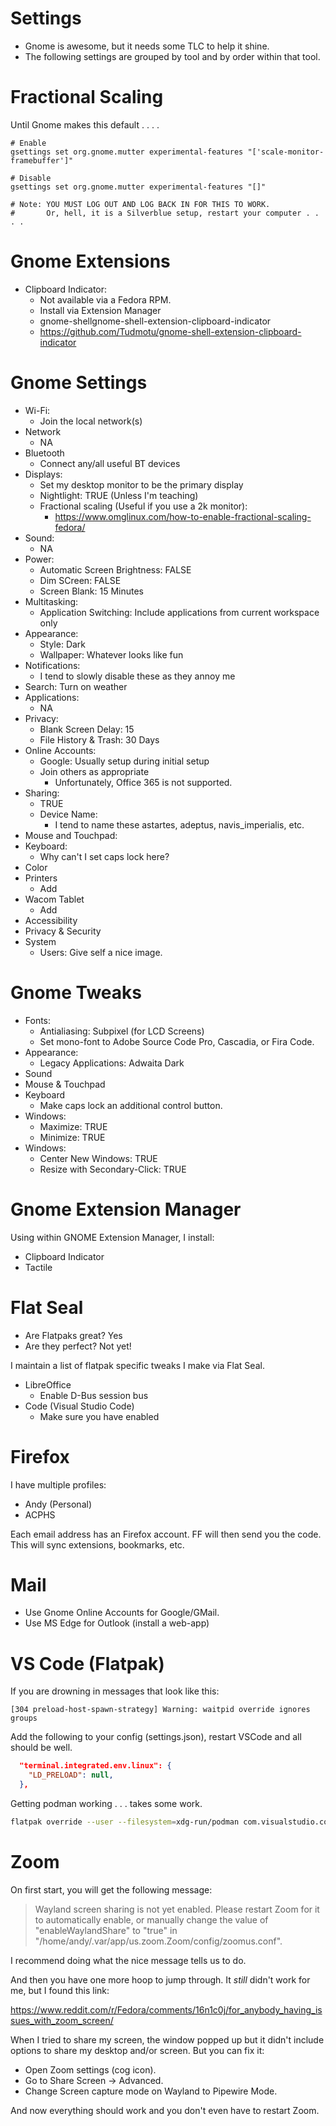 # Settings

- Gnome is awesome, but it needs some TLC to help it shine.
- The following settings are grouped by tool and by order within that tool.



# Fractional Scaling

Until Gnome makes this default . . . . 

```shell
# Enable
gsettings set org.gnome.mutter experimental-features "['scale-monitor-framebuffer']"

# Disable
gsettings set org.gnome.mutter experimental-features "[]"

# Note: YOU MUST LOG OUT AND LOG BACK IN FOR THIS TO WORK.
#       Or, hell, it is a Silverblue setup, restart your computer . . . .
```



# Gnome Extensions

- Clipboard Indicator:
    - Not available via a Fedora RPM.
    - Install via Extension Manager
    - gnome-shellgnome-shell-extension-clipboard-indicator
    - https://github.com/Tudmotu/gnome-shell-extension-clipboard-indicator


# Gnome Settings

- Wi-Fi: 
  - Join the local network(s)
- Network
  - NA
- Bluetooth
  - Connect any/all useful BT devices
- Displays:
    - Set my desktop monitor to be the primary display
    - Nightlight: TRUE (Unless I'm teaching)
    - Fractional scaling (Useful if you use a 2k monitor):
      - https://www.omglinux.com/how-to-enable-fractional-scaling-fedora/
- Sound:
  - NA
- Power:
  - Automatic Screen Brightness: FALSE
  - Dim SCreen: FALSE
  - Screen Blank: 15 Minutes
- Multitasking: 
  - Application Switching: Include applications from current workspace only
- Appearance:
  - Style: Dark
  - Wallpaper: Whatever looks like fun
- Notifications:
  - I tend to slowly disable these as they annoy me
- Search: Turn on weather
- Applications:
  - NA
- Privacy:
  - Blank Screen Delay: 15
  - File History & Trash: 30 Days
- Online Accounts:
    - Google: Usually setup during initial setup
    - Join others as appropriate
      - Unfortunately, Office 365 is not supported.
- Sharing:
    - TRUE
    - Device Name:
      - I tend to name these astartes, adeptus, navis_imperialis, etc.
- Mouse and Touchpad:
- Keyboard:
    - Why can't I set caps lock here?
- Color
- Printers
    - Add
- Wacom Tablet
    - Add
- Accessibility
- Privacy & Security
- System
    - Users: Give self a nice image.



# Gnome Tweaks

- Fonts: 
  - Antialiasing: Subpixel (for LCD Screens)
  - Set mono-font to Adobe Source Code Pro, Cascadia, or Fira Code.
- Appearance:
    - Legacy Applications: Adwaita Dark
- Sound
- Mouse & Touchpad
- Keyboard
    - Make caps lock an additional control button.
- Windows:
  - Maximize: TRUE
  - Minimize: TRUE
- Windows:
    - Center New Windows: TRUE
    - Resize with Secondary-Click: TRUE

# Gnome Extension Manager

Using within GNOME Extension Manager, I install:

- Clipboard Indicator
- Tactile



# Flat Seal

- Are Flatpaks great? Yes
- Are they perfect? Not yet!

I maintain a list of flatpak specific tweaks I make via Flat Seal.

- LibreOffice
    - Enable D-Bus session bus
- Code (Visual Studio Code)
    - Make sure you have enabled 

# Firefox

I have multiple profiles:

- Andy (Personal) 
- ACPHS

Each email address has an Firefox account. FF will then send you the code.
This will sync extensions, bookmarks, etc.



# Mail

- Use Gnome Online Accounts for Google/GMail.
- Use MS Edge for Outlook (install a web-app)



# VS Code (Flatpak)

If you are drowning in messages that look like this:

```
[304 preload-host-spawn-strategy] Warning: waitpid override ignores groups
```

Add the following to your config (settings.json), restart VSCode and all should be well.

```json
  "terminal.integrated.env.linux": {
    "LD_PRELOAD": null,
  },
```

Getting podman working . . . takes some work.

```bash
flatpak override --user --filesystem=xdg-run/podman com.visualstudio.com
```

# Zoom

On first start, you will get the following message:

> Wayland screen sharing is not yet enabled. 
> Please restart Zoom for it to automatically enable, or manually change the value of "enableWaylandShare" to "true" in "/home/andy/.var/app/us.zoom.Zoom/config/zoomus.conf".

I recommend doing what the nice message tells us to do. 

And then you have one more hoop to jump through. It _still_ didn't work for me, but I found this link:

https://www.reddit.com/r/Fedora/comments/16n1c0j/for_anybody_having_issues_with_zoom_screen/

When I tried to share my screen, the window popped up but it didn't include options to share my desktop and/or screen. But you can fix it:

- Open Zoom settings (cog icon).
- Go to Share Screen -> Advanced.
- Change Screen capture mode on Wayland to Pipewire Mode.

And now everything should work and you don't even have to restart Zoom.
